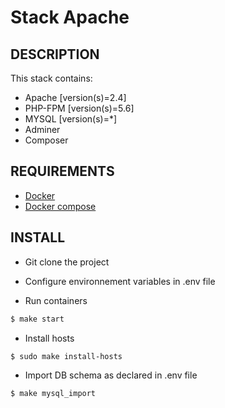 Stack Apache
============

DESCRIPTION
-----------

This stack contains:

* Apache [version(s)=2.4]
* PHP-FPM [version(s)=5.6]
* MYSQL [version(s)=\*]
* Adminer
* Composer

REQUIREMENTS
------------

* [Docker](https://www.docker.com/)
* [Docker compose](https://github.com/docker/compose)

INSTALL
-------

- Git clone the project

- Configure environnement variables in .env file

- Run containers

```bash
$ make start
```

- Install hosts

```bash
$ sudo make install-hosts
```

- Import DB schema as declared in .env file

```bash
$ make mysql_import
```

